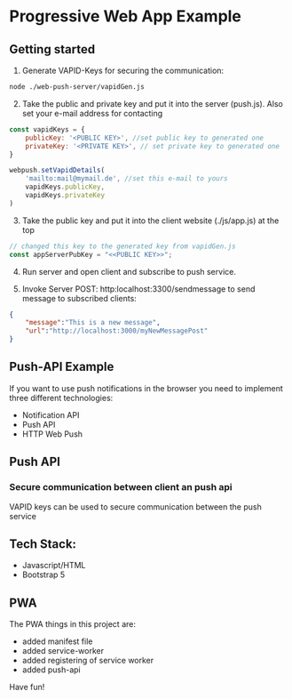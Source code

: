 # Progressive Web App Example

## Getting started
1. Generate VAPID-Keys for securing the communication:
```bash
node ./web-push-server/vapidGen.js
```

2. Take the public and private key and put it into the server (push.js). Also set your e-mail address for contacting
```javascript
const vapidKeys = {
    publicKey: '<PUBLIC KEY>', //set public key to generated one
    privateKey: '<PRIVATE KEY>', // set private key to generated one
} 

webpush.setVapidDetails(
    'mailto:mail@mymail.de', //set this e-mail to yours
    vapidKeys.publicKey,
    vapidKeys.privateKey
)

```
3. Take the public key and put it into the client website (./js/app.js) at the top
```javascript
// changed this key to the generated key from vapidGen.js
const appServerPubKey = "<<PUBLIC KEY>>";
```

4. Run server and open client and subscribe to push service. 

5. Invoke Server POST: http:localhost:3300/sendmessage to send message to subscribed clients:
```json
{
    "message":"This is a new message",
    "url":"http://localhost:3000/myNewMessagePost"
}
```

## Push-API Example
If you want to use push notifications in the browser you need to implement three different technologies:
- Notification API
- Push API 
- HTTP Web Push

## Push API
### Secure communication between client an push api
VAPID keys can be used to secure communication between the push service

## Tech Stack:
- Javascript/HTML
- Bootstrap 5

## PWA
The PWA things in this project are:
- added manifest file
- added service-worker
- added registering of service worker
- added push-api

Have fun!